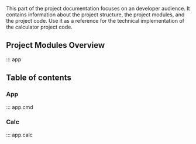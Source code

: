 This part of the project documentation focuses on an developer audience. 
It contains information about the project structure, the project modules, and the project code.
Use it as a reference for the technical implementation of the calculator project code.

## Project Modules Overview
::: app

## Table of contents

### App
::: app.cmd

### Calc
::: app.calc
